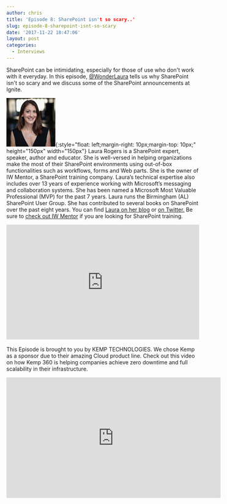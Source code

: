```yaml
---
author: chris
title: 'Episode 8: SharePoint isn't so scary..'
slug: episode-8-sharepoint-isnt-so-scary
date: '2017-11-22 18:47:06'
layout: post
categories:
  - Interviews
---
```


SharePoint can be intimidating, especially for those of use who don't work with it everyday. In this episode, [@WonderLaura](https://twitter.com/wonderlaura) tells us why SharePoint isn't so scary and we discuss some of the SharePoint announcements at Ignite.

![Laura](/images/uploads/2017/11/laura.png){:style="float: left;margin-right: 10px;margin-top: 10px;" height="150px" width="150px"} Laura Rogers is a SharePoint expert, speaker, author and educator. She is well-versed in helping organizations make the most of their SharePoint environments using out-of-box functionalities such as workflows, forms and Web parts. She is the owner of IW Mentor, a SharePoint training company. Laura’s technical expertise also includes over 13 years of experience working with Microsoft’s messaging and collaboration systems. She has been named a Microsoft Most Valuable Professional (MVP) for the past 7 years. Laura runs the Birmingham (AL) SharePoint User Group. She has contributed to several books on SharePoint over the past eight years. You can find [Laura on her blog](https://wonderlaura.com) or [on Twitter.](https://twitter.com/wonderlaura) Be sure to [check out IW Mentor](https://www.iwmentor.com) if you are looking for SharePoint training.

<p><iframe width="100%" height="300" scrolling="no" frameborder="no" allow="autoplay" src="https://w.soundcloud.com/player/?url=https%3A//api.soundcloud.com/tracks/359453783&color=%23ff5500&auto_play=false&hide_related=false&show_comments=true&show_user=true&show_reposts=false&show_teaser=true&visual=true"></iframe></p>

This Episode is brought to you by KEMP TECHNOLOGIES. We chose Kemp as a sponsor due to their amazing Cloud product line. Check out this video on how Kemp 360 is helping companies achieve zero downtime and full scalability in their infrastructure.
<p><iframe width="560" height="315" src="https://www.youtube.com/embed/dVvHokor9wc" frameborder="0" allow="accelerometer; autoplay; encrypted-media; gyroscope; picture-in-picture" allowfullscreen></iframe></p>
